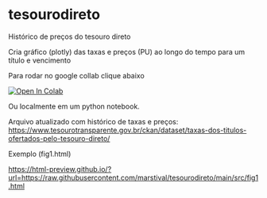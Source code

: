# tesourodireto

Histórico de preços do tesouro direto

Cria gráfico (plotly) das taxas e preços (PU) ao longo do tempo para um título e vencimento

Para rodar no google collab clique abaixo

<a href="https://colab.research.google.com/github/marstival/tesourodireto/blob/main/src/TesouroPrecoTaxa.ipynb" target="_parent"><img src="https://colab.research.google.com/assets/colab-badge.svg" alt="Open In Colab"/></a>

Ou localmente em um python notebook.

Arquivo atualizado com histórico de taxas e preços:
https://www.tesourotransparente.gov.br/ckan/dataset/taxas-dos-titulos-ofertados-pelo-tesouro-direto/

Exemplo (fig1.html)

https://html-preview.github.io/?url=https://raw.githubusercontent.com/marstival/tesourodireto/main/src/fig1.html
